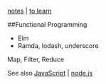 [notes](notes.md) | [to learn](toLearn.md)

##Functional Programming
- Elm
- Ramda, lodash, underscore

Map, Filter, Reduce

See also [JavaScript](javascript/notes.md) | [node.js](javascript/node.md)
